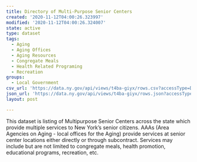 ```yaml
---
title: Directory of Multi-Purpose Senior Centers
created: '2020-11-12T04:00:26.323997'
modified: '2020-11-12T04:00:26.324007'
state: active
type: dataset
tags:
  - Aging
  - Aging Offices
  - Aging Resources
  - Congregate Meals
  - Health Related Programing
  - Recreation
groups:
  - Local Government
csv_url: 'https://data.ny.gov/api/views/t4ba-giyx/rows.csv?accessType=DOWNLOAD'
json_url: 'https://data.ny.gov/api/views/t4ba-giyx/rows.json?accessType=DOWNLOAD'
layout: post

---
```

This dataset is listing of Multipurpose Senior Centers across the state which provide multiple services to New York’s senior citizens.  AAAs (Area Agencies on Aging - local offices for the Aging) provide services at senior center locations either directly or through subcontract. Services may include but are not limited to congregate meals, health promotion, educational programs, recreation, etc.
